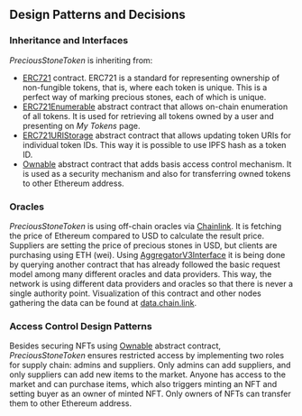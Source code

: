 ## Design Patterns and Decisions

### Inheritance and Interfaces

*PreciousStoneToken* is inheriting from:
- [ERC721](https://github.com/OpenZeppelin/openzeppelin-contracts/blob/master/contracts/token/ERC721/ERC721.sol) contract. 
ERC721 is a standard for representing ownership of non-fungible tokens, that is, where each token is unique.
This is a perfect way of marking precious stones, each of which is unique.
- [ERC721Enumerable](https://github.com/OpenZeppelin/openzeppelin-contracts/blob/master/contracts/token/ERC721/extensions/ERC721Enumerable.sol) abstract contract that allows on-chain enumeration of all tokens.
It is used for retrieving all tokens owned by a user and presenting on *My Tokens* page.
- [ERC721URIStorage](https://github.com/OpenZeppelin/openzeppelin-contracts/blob/master/contracts/token/ERC721/extensions/ERC721URIStorage.sol) abstract contract that allows updating token URIs for individual token IDs.
This way it is possible to use IPFS hash as a token ID.
- [Ownable](https://github.com/OpenZeppelin/openzeppelin-contracts/blob/master/contracts/access/Ownable.sol) abstract contract that adds basis access control mechanism.
It is used as a security mechanism and also for transferring owned tokens to other Ethereum address.

### Oracles

*PreciousStoneToken* is using off-chain oracles via [Chainlink](https://chain.link). 
It is fetching the price of Ethereum compared to USD to calculate the result price. 
Suppliers are setting the price of precious stones in USD, but clients are purchasing using ETH (wei).
Using [AggregatorV3Interface](https://github.com/smartcontractkit/chainlink/blob/master/contracts/src/v0.8/interfaces/AggregatorV3Interface.sol) it is being done by querying another contract that has already followed the basic request model among many different oracles and data providers. 
This way, the network is using different data providers and oracles so that there is never a single authority point.
Visualization of this contract and other nodes gathering the data can be found at [data.chain.link](https://data.chain.link/ethereum/mainnet/crypto-usd/eth-usd).

### Access Control Design Patterns

Besides securing NFTs using [Ownable](https://github.com/OpenZeppelin/openzeppelin-contracts/blob/master/contracts/access/Ownable.sol) abstract contract, *PreciousStoneToken* ensures restricted access by implementing two roles for supply chain: admins and suppliers. 
Only admins can add suppliers, and only suppliers can add new items to the market.
Anyone has access to the market and can purchase items, which also triggers minting an NFT and setting buyer as an owner of minted NFT.
Only owners of NFTs can transfer them to other Ethereum address.
